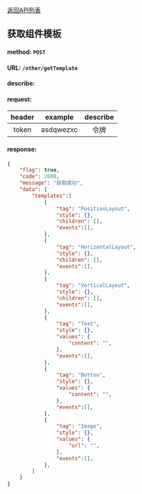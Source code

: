 [返回API列表](../API-documentation.md)
## 获取组件模板

#### method: `POST`
#### URL: `/other/getTemplate`
#### describe:

#### request:
| header |  example  | describe |
| :----: | :-------: | :------: |
| token  | asdqwezxc |   令牌   |

#### response:
```json
{
	"flag": true,
	"code": 2000,
	"message": "获取成功",
	"data": {
		"templates":[
			{
				"tag": "PositionLayout",
				"style": {},
				"children": [],
				"events":[],
			},
			{
				"tag": "HorizontalLayout",
				"style": {},
				"children": [],
				"events":[],
			},
			{
				"tag": "VerticalLayout",
				"style": {},
				"children": [],
				"events":[],
			},
			{
				"tag": "Text",
				"style": {},
				"values": {
					"content": "",
				},
				"events":[],
			},
			{
				"tag": "Button",
				"style": {},
				"values": {
					"content": "",
				},
				"events":[],
			},
			{
				"tag": "Image",
				"style": {},
				"values": {
					"url": "",
				},
				"events":[],
			},
		]
	}
}
```